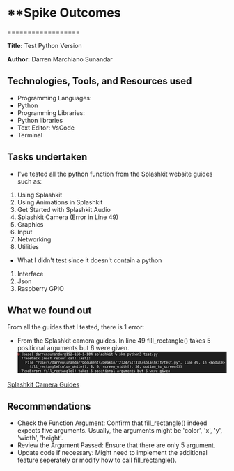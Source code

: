 # \*\*Spike Outcomes

==================


**Title:** Test Python Version

**Author:** Darren Marchiano Sunandar


## Technologies, Tools, and Resources used

- Programming Languages:
- Python
- Programming Libraries:
- Python libraries
- Text Editor: VsCode
- Terminal

## Tasks undertaken

- I've tested all the python function from the Splashkit website guides such as:
1. Using Splashkit
2. Using Animations in Splashkit
3. Get Started with Splashkit Audio
4. Splashkit Camera (Error in Line 49)
5. Graphics
6. Input
7. Networking
8. Utilities

- What I didn't test since it doesn't contain a python
1. Interface
2. Json
3. Raspberry GPIO


## What we found out

From all the guides that I tested, there is 1 error:
- From the Splashkit camera guides. In line 49 fill_rectangle() takes 5 positional arguments but 6 were given.
![alt text](/Images//PythonFillRectangleError.png)

[Splashkit Camera Guides](https://splashkit.io/guides/camera/0-using-splashkit-camera/)



## Recommendations

- Check the Function Argument: Confirm that fill_rectangle() indeed expects five arguments. Usually, the arguments might be 'color', 'x', 'y', 'width', 'height'.
- Review the Argument Passed: Ensure that there are only 5 argument.
- Update code if necessary: Might need to implement the additional feature seperately or modify how to call fill_rectangle().